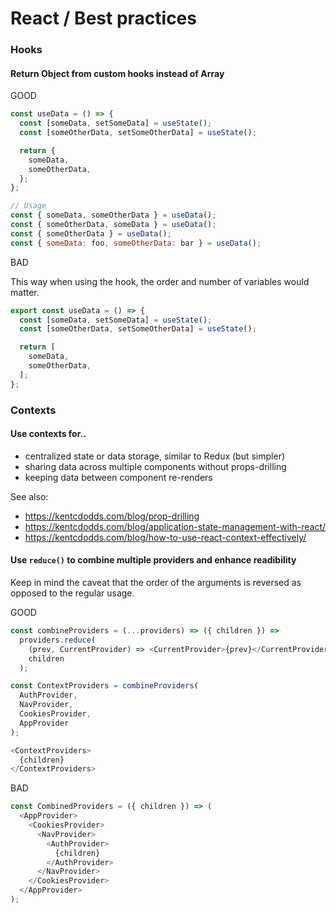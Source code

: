 # React / Best practices

### Hooks

#### Return Object from custom hooks instead of Array

GOOD

```js
const useData = () => {
  const [someData, setSomeData] = useState();
  const [someOtherData, setSomeOtherData] = useState();

  return {
    someData,
    someOtherData,
  };
};

// Usage
const { someData, someOtherData } = useData();
const { someOtherData, someData } = useData();
const { someOtherData } = useData();
const { someData: foo, someOtherData: bar } = useData();
```

BAD

This way when using the hook, the order and number of variables would matter.

```js
export const useData = () => {
  const [someData, setSomeData] = useState();
  const [someOtherData, setSomeOtherData] = useState();

  return [
    someData,
    someOtherData,
  ];
};
```

### Contexts

#### Use contexts for..

- centralized state or data storage, similar to Redux (but simpler)
- sharing data across multiple components without props-drilling
- keeping data between component re-renders

See also:
- https://kentcdodds.com/blog/prop-drilling
- https://kentcdodds.com/blog/application-state-management-with-react/
- https://kentcdodds.com/blog/how-to-use-react-context-effectively/

#### Use `reduce()` to combine multiple providers and enhance readibility

Keep in mind the caveat that the order of the arguments is reversed as opposed to the regular usage.

GOOD

```js
const combineProviders = (...providers) => ({ children }) =>
  providers.reduce(
    (prev, CurrentProvider) => <CurrentProvider>{prev}</CurrentProvider>,
    children
  );

const ContextProviders = combineProviders(
  AuthProvider,
  NavProvider,
  CookiesProvider,
  AppProvider
);

<ContextProviders>
  {children}
</ContextProviders>
```

BAD

```js
const CombinedProviders = ({ children }) => (
  <AppProvider>
    <CookiesProvider>
      <NavProvider>
        <AuthProvider>
          {children}
        </AuthProvider>
      </NavProvider>
    </CookiesProvider>
  </AppProvider>
);
```
